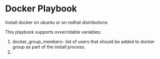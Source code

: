Docker Playbook
=========

Install docker on ubuntu or on redhat distributions

This playbook supports ovverridable variables: 
1. docker_group_members- list of users that should be added to docker group as part of the install process.
2. 
